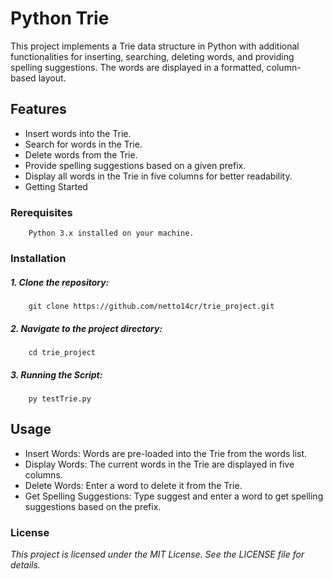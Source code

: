 # Python Trie
This project implements a Trie data structure in Python with additional functionalities for inserting, searching, deleting words, and providing spelling suggestions. The words are displayed in a formatted, column-based layout.

## Features
- Insert words into the Trie.
- Search for words in the Trie.
- Delete words from the Trie.
- Provide spelling suggestions based on a given prefix.
- Display all words in the Trie in five columns for better readability.
- Getting Started

### Rerequisites
        Python 3.x installed on your machine.
### Installation

##### 1. Clone the repository:
        git clone https://github.com/netto14cr/trie_project.git

##### 2. Navigate to the project directory:
        cd trie_project

##### 3. Running the Script:
        py testTrie.py

## Usage

- Insert Words: Words are pre-loaded into the Trie from the words list.
- Display Words: The current words in the Trie are displayed in five columns.
- Delete Words: Enter a word to delete it from the Trie.
- Get Spelling Suggestions: Type suggest and enter a word to get spelling suggestions based on the prefix.

###  License
*This project is licensed under the MIT License. See the LICENSE file for details.*
